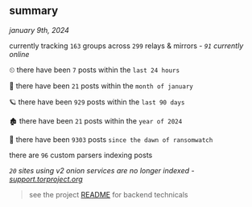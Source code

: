 
## summary
_january 9th, 2024_

currently tracking `163` groups across `299` relays & mirrors - _`91` currently online_

⏲ there have been `7` posts within the `last 24 hours`

🦈 there have been `21` posts within the `month of january`

🪐 there have been `929` posts within the `last 90 days`

🏚 there have been `21` posts within the `year of 2024`

🦕 there have been `9303` posts `since the dawn of ransomwatch`

there are `96` custom parsers indexing posts

_`20` sites using v2 onion services are no longer indexed - [support.torproject.org](https://support.torproject.org/onionservices/v2-deprecation/)_

> see the project [README](https://github.com/joshhighet/ransomwatch#ransomwatch--) for backend technicals
